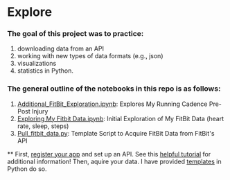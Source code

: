 # Explore 

### The goal of this project was to practice:

1. downloading data from an API 
2. working with new types of data formats (e.g., json)
3. visualizations
4. statistics in Python.

### The general outline of the notebooks in this repo is as follows:
 1. [Additional_FitBit_Exploration.ipynb](https://github.com/JessieRayeBauer/Fitbit/blob/master/Additional_FitBit_Exploration.ipynb): Explores My Running Cadence Pre-Post Injury
 2. [Exploring My Fitbit Data.ipynb](https://github.com/JessieRayeBauer/Fitbit/blob/master/Exploring%20My%20Fitbit%20Data.ipynb): Initial Exploration of My FitBit Data (heart rate, sleep, steps)
 3. [Pull_fitbit_data.py](Pull_fitbit_data.py): Template Script to Acquire FitBit Data from FitBit's API
 
 
** First, [register your app](https://dev.fitbit.com/apps/new) and set up an API. See this [helpful tutorial](http://pdwhomeautomation.blogspot.com/2015/03/using-fitbit-api-on-raspberry-pi-with.html) for additional information! Then, aquire your data. I have provided [templates](https://github.com/JessieRayeBauer/Fitbit/blob/master/Pull_fitbit_data.md) in Python do so. 
